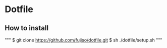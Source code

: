 # Dotfile

## How to install

"""
$ git clone https://github.com/fujiso/dotfile.git
$ sh ./dotfile/setup.sh
"""
